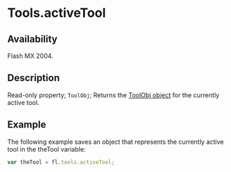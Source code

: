 # Tools.activeTool

## Availability

Flash MX 2004.

## Description

Read-only property; `ToolObj`; Returns the [ToolObj object](../ToolObj_object/ToolObj_summary.md) for the currently active tool.

## Example

The following example saves an object that represents the currently active tool in the theTool variable:

```javascript
var theTool = fl.tools.activeTool;
```
